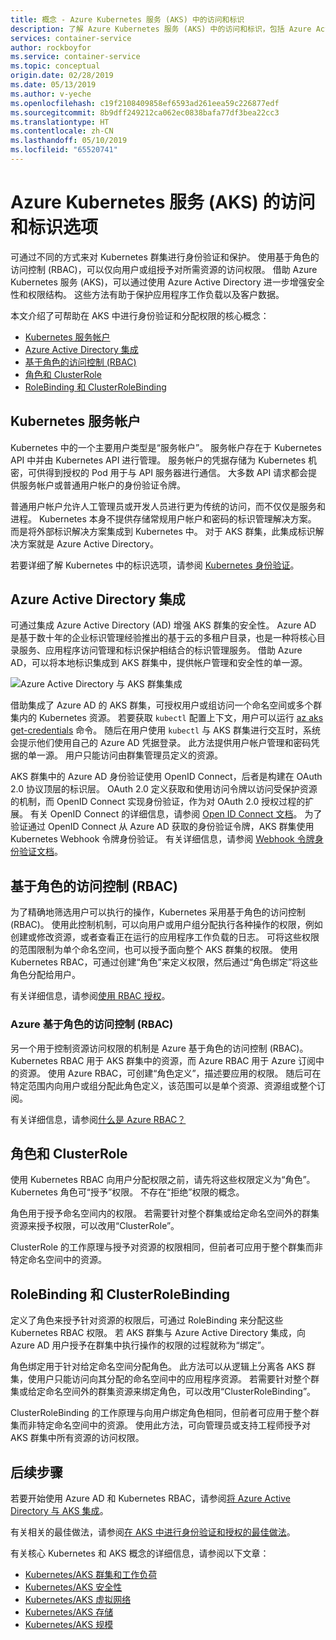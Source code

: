 ```yaml
---
title: 概念 - Azure Kubernetes 服务 (AKS) 中的访问和标识
description: 了解 Azure Kubernetes 服务 (AKS) 中的访问和标识，包括 Azure Active Directory 集成、Kubernetes 基于角色的访问控制 (RBAC) 以及角色和绑定。
services: container-service
author: rockboyfor
ms.service: container-service
ms.topic: conceptual
origin.date: 02/28/2019
ms.date: 05/13/2019
ms.author: v-yeche
ms.openlocfilehash: c19f2108409858ef6593ad261eea59c226877edf
ms.sourcegitcommit: 8b9dff249212ca062ec0838bafa77df3bea22cc3
ms.translationtype: HT
ms.contentlocale: zh-CN
ms.lasthandoff: 05/10/2019
ms.locfileid: "65520741"
---
```

# <a name="access-and-identity-options-for-azure-kubernetes-service-aks"></a>Azure Kubernetes 服务 (AKS) 的访问和标识选项

可通过不同的方式来对 Kubernetes 群集进行身份验证和保护。 使用基于角色的访问控制 (RBAC)，可以仅向用户或组授予对所需资源的访问权限。 借助 Azure Kubernetes 服务 (AKS)，可以通过使用 Azure Active Directory 进一步增强安全性和权限结构。 这些方法有助于保护应用程序工作负载以及客户数据。

本文介绍了可帮助在 AKS 中进行身份验证和分配权限的核心概念：

- [Kubernetes 服务帐户](#kubernetes-service-accounts)
- [Azure Active Directory 集成](#azure-active-directory-integration)
- [基于角色的访问控制 (RBAC)](#role-based-access-controls-rbac)
- [角色和 ClusterRole](#roles-and-clusterroles)
- [RoleBinding 和 ClusterRoleBinding](#rolebindings-and-clusterrolebindings)

## <a name="kubernetes-service-accounts"></a>Kubernetes 服务帐户

Kubernetes 中的一个主要用户类型是“服务帐户”。 服务帐户存在于 Kubernetes API 中并由 Kubernetes API 进行管理。 服务帐户的凭据存储为 Kubernetes 机密，可供得到授权的 Pod 用于与 API 服务器进行通信。 大多数 API 请求都会提供服务帐户或普通用户帐户的身份验证令牌。

普通用户帐户允许人工管理员或开发人员进行更为传统的访问，而不仅仅是服务和进程。 Kubernetes 本身不提供存储常规用户帐户和密码的标识管理解决方案。 而是将外部标识解决方案集成到 Kubernetes 中。 对于 AKS 群集，此集成标识解决方案就是 Azure Active Directory。

若要详细了解 Kubernetes 中的标识选项，请参阅 [Kubernetes 身份验证][kubernetes-authentication]。

## <a name="azure-active-directory-integration"></a>Azure Active Directory 集成

可通过集成 Azure Active Directory (AD) 增强 AKS 群集的安全性。 Azure AD 是基于数十年的企业标识管理经验推出的基于云的多租户目录，也是一种将核心目录服务、应用程序访问管理和标识保护相结合的标识管理服务。 借助 Azure AD，可以将本地标识集成到 AKS 群集中，提供帐户管理和安全性的单一源。

![Azure Active Directory 与 AKS 群集集成](media/concepts-identity/aad-integration.png)

借助集成了 Azure AD 的 AKS 群集，可授权用户或组访问一个命名空间或多个群集内的 Kubernetes 资源。 若要获取 `kubectl` 配置上下文，用户可以运行 [az aks get-credentials][az-aks-get-credentials] 命令。 随后在用户使用 `kubectl` 与 AKS 群集进行交互时，系统会提示他们使用自己的 Azure AD 凭据登录。 此方法提供用户帐户管理和密码凭据的单一源。 用户只能访问由群集管理员定义的资源。

AKS 群集中的 Azure AD 身份验证使用 OpenID Connect，后者是构建在 OAuth 2.0 协议顶层的标识层。 OAuth 2.0 定义获取和使用访问令牌以访问受保护资源的机制，而 OpenID Connect 实现身份验证，作为对 OAuth 2.0 授权过程的扩展。 有关 OpenID Connect 的详细信息，请参阅 [Open ID Connect 文档][openid-connect]。 为了验证通过 OpenID Connect 从 Azure AD 获取的身份验证令牌，AKS 群集使用 Kubernetes Webhook 令牌身份验证。 有关详细信息，请参阅 [Webhook 令牌身份验证文档][webhook-token-docs]。

## <a name="role-based-access-controls-rbac"></a>基于角色的访问控制 (RBAC)

为了精确地筛选用户可以执行的操作，Kubernetes 采用基于角色的访问控制 (RBAC)。 使用此控制机制，可以向用户或用户组分配执行各种操作的权限，例如创建或修改资源，或者查看正在运行的应用程序工作负载的日志。 可将这些权限的范围限制为单个命名空间，也可以授予面向整个 AKS 群集的权限。 使用 Kubernetes RBAC，可通过创建“角色”来定义权限，然后通过“角色绑定”将这些角色分配给用户。

有关详细信息，请参阅[使用 RBAC 授权][kubernetes-rbac]。

### <a name="azure-role-based-access-controls-rbac"></a>Azure 基于角色的访问控制 (RBAC)
另一个用于控制资源访问权限的机制是 Azure 基于角色的访问控制 (RBAC)。 Kubernetes RBAC 用于 AKS 群集中的资源，而 Azure RBAC 用于 Azure 订阅中的资源。 使用 Azure RBAC，可创建“角色定义”，描述要应用的权限。 随后可在特定范围内向用户或组分配此角色定义，该范围可以是单个资源、资源组或整个订阅。

有关详细信息，请参阅[什么是 Azure RBAC？][azure-rbac]

## <a name="roles-and-clusterroles"></a>角色和 ClusterRole

使用 Kubernetes RBAC 向用户分配权限之前，请先将这些权限定义为“角色”。 Kubernetes 角色可“授予”权限。 不存在“拒绝”权限的概念。

角色用于授予命名空间内的权限。 若需要针对整个群集或给定命名空间外的群集资源来授予权限，可以改用“ClusterRole”。

ClusterRole 的工作原理与授予对资源的权限相同，但前者可应用于整个群集而非特定命名空间中的资源。

## <a name="rolebindings-and-clusterrolebindings"></a>RoleBinding 和 ClusterRoleBinding

定义了角色来授予针对资源的权限后，可通过 RoleBinding 来分配这些 Kubernetes RBAC 权限。 若 AKS 群集与 Azure Active Directory 集成，向 Azure AD 用户授予在群集中执行操作的权限的过程就称为“绑定”。

角色绑定用于针对给定命名空间分配角色。 此方法可以从逻辑上分离各 AKS 群集，使用户只能访问向其分配的命名空间中的应用程序资源。 若需要针对整个群集或给定命名空间外的群集资源来绑定角色，可以改用“ClusterRoleBinding”。

ClusterRoleBinding 的工作原理与向用户绑定角色相同，但前者可应用于整个群集而非特定命名空间中的资源。 使用此方法，可向管理员或支持工程师授予对 AKS 群集中所有资源的访问权限。

## <a name="next-steps"></a>后续步骤

若要开始使用 Azure AD 和 Kubernetes RBAC，请参阅[将 Azure Active Directory 与 AKS 集成][aks-aad]。

有关相关的最佳做法，请参阅[在 AKS 中进行身份验证和授权的最佳做法][operator-best-practices-identity]。

有关核心 Kubernetes 和 AKS 概念的详细信息，请参阅以下文章：

- [Kubernetes/AKS 群集和工作负荷][aks-concepts-clusters-workloads]
- [Kubernetes/AKS 安全性][aks-concepts-security]
- [Kubernetes/AKS 虚拟网络][aks-concepts-network]
- [Kubernetes/AKS 存储][aks-concepts-storage]
- [Kubernetes/AKS 规模][aks-concepts-scale]

<!-- LINKS - External -->
[kubernetes-authentication]: https://kubernetes.io/docs/reference/access-authn-authz/authentication
[webhook-token-docs]: https://kubernetes.io/docs/reference/access-authn-authz/authentication/#webhook-token-authentication
[kubernetes-rbac]: https://kubernetes.io/docs/reference/access-authn-authz/rbac/

<!-- LINKS - Internal -->
[openid-connect]: ../active-directory/develop/v1-protocols-openid-connect-code.md
[az-aks-get-credentials]: https://docs.microsoft.com/cli/azure/aks?view=azure-cli-latest#az-aks-get-credentials
[azure-rbac]: ../role-based-access-control/overview.md
[aks-aad]: azure-ad-integration-cli.md
[aks-concepts-clusters-workloads]: concepts-clusters-workloads.md
[aks-concepts-security]: concepts-security.md
[aks-concepts-scale]: concepts-scale.md
[aks-concepts-storage]: concepts-storage.md
[aks-concepts-network]: concepts-network.md
[operator-best-practices-identity]: operator-best-practices-identity.md

<!-- Update_Description: wording update, update link -->